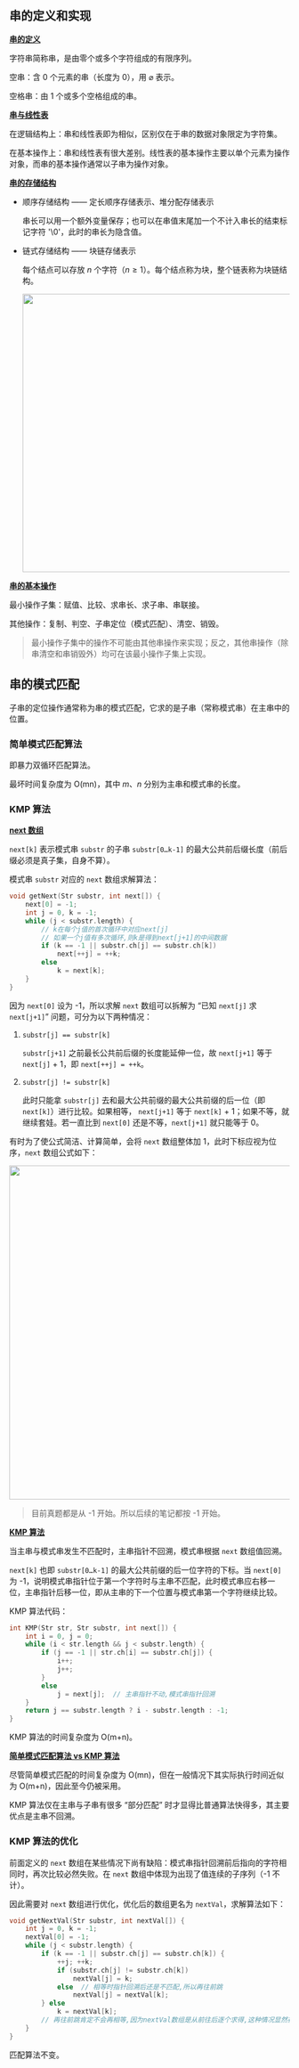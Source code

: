 ## 串的定义和实现

<u>**串的定义**</u>

字符串简称串，是由零个或多个字符组成的有限序列。

空串：含 0 个元素的串（长度为 0），用 $\varnothing$ 表示。

空格串：由 1 个或多个空格组成的串。

**<u>串与线性表</u>**

在逻辑结构上：串和线性表即为相似，区别仅在于串的数据对象限定为字符集。

在基本操作上：串和线性表有很大差别。线性表的基本操作主要以单个元素为操作对象，而串的基本操作通常以子串为操作对象。

**<u>串的存储结构</u>**

+ 顺序存储结构 —— 定长顺序存储表示、堆分配存储表示

  串长可以用一个额外变量保存；也可以在串值末尾加一个不计入串长的结束标记字符 '\0'，此时的串长为隐含值。

+ 链式存储结构 —— 块链存储表示

  每个结点可以存放 $n$ 个字符（$n \ge 1$）。每个结点称为块，整个链表称为块链结构。

  <div align=left><img src="https://pic-zerooo.oss-cn-beijing.aliyuncs.com/ungee/image-20240809154010359.png" width="500px"/></dev>

<u>**串的基本操作**</u>

最小操作子集：赋值、比较、求串长、求子串、串联接。

其他操作：复制、判空、子串定位（模式匹配）、清空、销毁。

> 最小操作子集中的操作不可能由其他串操作来实现；反之，其他串操作（除串清空和串销毁外）均可在该最小操作子集上实现。

## 串的模式匹配

子串的定位操作通常称为串的模式匹配，它求的是子串（常称模式串）在主串中的位置。

### 简单模式匹配算法

即暴力双循环匹配算法。

最坏时间复杂度为 O(mn)，其中 $m$、$n$ 分别为主串和模式串的长度。

### KMP 算法

<u>**next 数组**</u>

`next[k]` 表示模式串 `substr` 的子串 `substr[0…k-1]` 的最大公共前后缀长度（前后缀必须是真子集，自身不算）。

模式串 `substr` 对应的 `next` 数组求解算法：

```c
void getNext(Str substr, int next[]) {
    next[0] = -1;
    int j = 0, k = -1;
    while (j < substr.length) {
        // k在每个j值的首次循环中对应next[j]
        // 如果一个j值有多次循环,则k是得到next[j+1]的中间数据
        if (k == -1 || substr.ch[j] == substr.ch[k])        
            next[++j] = ++k;
        else
            k = next[k];
    }
}
```

因为 `next[0]` 设为 -1，所以求解 `next` 数组可以拆解为 “已知 `next[j]` 求 `next[j+1]`” 问题，可分为以下两种情况：

1. `substr[j] == substr[k]`

   `substr[j+1]` 之前最长公共前后缀的长度能延伸一位，故 `next[j+1]` 等于 `next[j]` + 1，即 `next[++j] = ++k`。

2. `substr[j] != substr[k]`

   此时只能拿 `substr[j]` 去和最大公共前缀的最大公共前缀的后一位（即 `next[k]`）进行比较。如果相等， `next[j+1]` 等于 `next[k]` + 1；如果不等，就继续套娃。若一直比到 `next[0]` 还是不等，`next[j+1]` 就只能等于 0。

有时为了使公式简洁、计算简单，会将 `next` 数组整体加 1，此时下标应视为位序，`next` 数组公式如下：

<div align=left><img src="https://pic-zerooo.oss-cn-beijing.aliyuncs.com/ungee/image-20240809214724619.png" width="600px"/></dev>

> 目前真题都是从 -1 开始。所以后续的笔记都按 -1 开始。

**<u>KMP 算法</u>**

当主串与模式串发生不匹配时，主串指针不回溯，模式串根据 `next` 数组值回溯。

`next[k]` 也即 `substr[0…k-1]` 的最大公共前缀的后一位字符的下标。当 `next[0]` 为 -1，说明模式串指针位于第一个字符时与主串不匹配，此时模式串应右移一位，主串指针后移一位，即从主串的下一个位置与模式串第一个字符继续比较。

KMP 算法代码：

```c
int KMP(Str str, Str substr, int next[]) {
    int i = 0, j = 0;
    while (i < str.length && j < substr.length) {
        if (j == -1 || str.ch[i] == substr.ch[j]) {
            i++;
            j++;
        }
        else
            j = next[j];  // 主串指针不动,模式串指针回溯
    }
    return j == substr.length ? i - substr.length : -1;
}
```

KMP 算法的时间复杂度为 O(m+n)。

**<u>简单模式匹配算法 vs KMP 算法</u>**

尽管简单模式匹配的时间复杂度为 O(mn)，但在一般情况下其实际执行时间近似为 O(m+n)，因此至今仍被采用。

KMP 算法仅在主串与子串有很多 “部分匹配” 时才显得比普通算法快得多，其主要优点是主串不回溯。

### KMP 算法的优化

前面定义的 `next` 数组在某些情况下尚有缺陷：模式串指针回溯前后指向的字符相同时，再次比较必然失败。在 `next` 数组中体现为出现了值连续的子序列（-1 不计）。

因此需要对 `next` 数组进行优化，优化后的数组更名为 `nextVal`，求解算法如下：

```c
void getNextVal(Str substr, int nextVal[]) {
    int j = 0, k = -1;
    nextVal[0] = -1;
    while (j < substr.length) {
        if (k == -1 || substr.ch[j] == substr.ch[k]) {
            ++j; ++k;
            if (substr.ch[j] != substr.ch[k])    
                nextVal[j] = k;
            else  // 相等时指针回溯后还是不匹配,所以再往前跳
                nextVal[j] = nextVal[k]; 
        } else
            k = nextVal[k];
        // 再往前跳肯定不会再相等,因为nextVal数组是从前往后逐个求得,这种情况显然在之前已经排除
    }
}
```

匹配算法不变。
